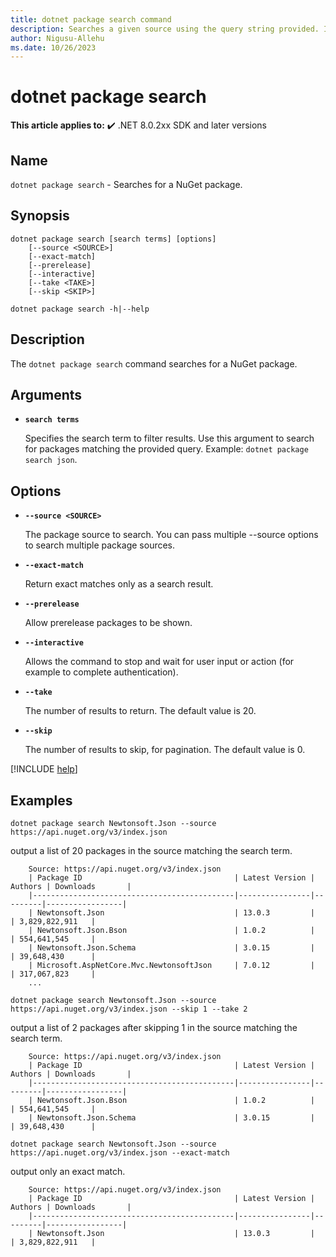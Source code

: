 ```yaml
---
title: dotnet package search command
description: Searches a given source using the query string provided. If no sources are specified, all sources defined in the NuGet.Config file are used
author: Nigusu-Allehu
ms.date: 10/26/2023
---
```

# dotnet package search

**This article applies to:** ✔️ .NET 8.0.2xx SDK and later versions

## Name

`dotnet package search` - Searches for a NuGet package.

## Synopsis

```dotnetcli
dotnet package search [search terms] [options]
    [--source <SOURCE>]
    [--exact-match]
    [--prerelease]
    [--interactive]
    [--take <TAKE>]
    [--skip <SKIP>]

dotnet package search -h|--help
```

## Description

The `dotnet package search` command searches for a NuGet package.

## Arguments

- **`search terms`**

  Specifies the search term to filter results. Use this argument to search for packages matching the provided query. Example: `dotnet package search json`.

## Options

- **`--source <SOURCE>`**

  The package source to search. You can pass multiple --source options to search multiple package sources.

- **`--exact-match`**

  Return exact matches only as a search result.

- **`--prerelease`**

    Allow prerelease packages to be shown.

- **`--interactive`**

    Allows the command to stop and wait for user input or action (for example to complete authentication).

- **`--take`**

    The number of results to return. The default value is 20.

- **`--skip`**

    The number of results to skip, for pagination. The default value is 0.

[!INCLUDE [help](../../../includes/cli-help.md)]

## Examples

```dotnetcli
dotnet package search Newtonsoft.Json --source https://api.nuget.org/v3/index.json
```

output a list of 20 packages in the source matching the search term.

```
    Source: https://api.nuget.org/v3/index.json
    | Package ID                                  | Latest Version | Authors | Downloads       |
    |---------------------------------------------|----------------|---------|-----------------|
    | Newtonsoft.Json                             | 13.0.3         |         | 3,829,822,911   |
    | Newtonsoft.Json.Bson                        | 1.0.2          |         | 554,641,545     |
    | Newtonsoft.Json.Schema                      | 3.0.15         |         | 39,648,430      |
    | Microsoft.AspNetCore.Mvc.NewtonsoftJson     | 7.0.12         |         | 317,067,823     |
    ...
```

```dotnetcli
dotnet package search Newtonsoft.Json --source https://api.nuget.org/v3/index.json --skip 1 --take 2
```

output a list of 2 packages after skipping 1 in the source matching the search term.

```
    Source: https://api.nuget.org/v3/index.json
    | Package ID                                  | Latest Version | Authors | Downloads       |
    |---------------------------------------------|----------------|---------|-----------------|
    | Newtonsoft.Json.Bson                        | 1.0.2          |         | 554,641,545     |
    | Newtonsoft.Json.Schema                      | 3.0.15         |         | 39,648,430      |
```

```dotnetcli
dotnet package search Newtonsoft.Json --source https://api.nuget.org/v3/index.json --exact-match
```

output only an exact match.

```
    Source: https://api.nuget.org/v3/index.json
    | Package ID                                  | Latest Version | Authors | Downloads       |
    |---------------------------------------------|----------------|---------|-----------------|
    | Newtonsoft.Json                             | 13.0.3         |         | 3,829,822,911   |
```
